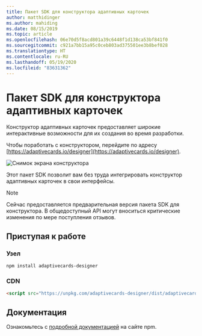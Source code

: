 ```yaml
---
title: Пакет SDK для конструктора адаптивных карточек
author: matthidinger
ms.author: mahiding
ms.date: 08/15/2019
ms.topic: article
ms.openlocfilehash: 06e70d5f8acd801a39c6448f1d138ca53bf841f0
ms.sourcegitcommit: c921a7bb15a95c0ceb803ad375501ee3b8bef028
ms.translationtype: HT
ms.contentlocale: ru-RU
ms.lasthandoff: 05/19/2020
ms.locfileid: "83631362"
---
```

# <a name="adaptive-cards-designer-sdk"></a>Пакет SDK для конструктора адаптивных карточек

Конструктор адаптивных карточек предоставляет широкие интерактивные возможности для их создания во время разработки.

Чтобы поработать с конструктором, перейдите по адресу [https://adaptivecards.io/designer](https://adaptivecards.io/designer).

![Снимок экрана конструктора](../content/designer.png)

Этот пакет SDK позволит вам без труда интегрировать конструктор адаптивных карточек в свои интерфейсы.

> [!NOTE]
> 
> Сейчас предоставляется предварительная версия пакета SDK для конструктора. В общедоступный API могут вноситься критические изменения по мере поступления отзывов.

## <a name="get-started"></a>Приступая к работе

### <a name="node"></a>Узел

```console
npm install adaptivecards-designer
```

### <a name="cdn"></a>CDN

```html
<script src="https://unpkg.com/adaptivecards-designer/dist/adaptivecards-designer.js"></script>
```

## <a name="documentation"></a>Документация 

Ознакомьтесь с [подробной документацией](https://www.npmjs.com/package/adaptivecards-designer) на сайте npm.
